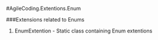 ﻿#AgileCoding.Extentions.Enum

###Extensions related to Enums

1.	EnumExtention - Static class containing Enum extentions
